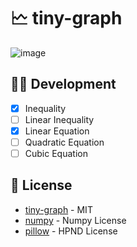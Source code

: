 # 🗠 tiny-graph

![image](https://github.com/user-attachments/assets/3baa782f-2d39-4df2-a78a-bf963172417c)

## 👨‍💻 Development
- [x] Inequality
- [ ] Linear Inequality
- [x] Linear Equation
- [ ] Quadratic Equation
- [ ] Cubic Equation

## 📜 License

- [tiny-graph](https://github.com/FelipeIzolan/tiny-graph) - MIT
- [numpy](https://numpy.org/doc/stable/license.html) - Numpy License
- [pillow](https://github.com/python-pillow/Pillow) - HPND License
